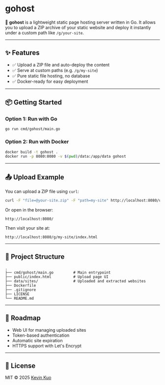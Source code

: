 # gohost

🚀 **gohost** is a lightweight static page hosting server written in Go. It allows you to upload a ZIP archive of your static website and deploy it instantly under a custom path like `/g/your-site`.

---

## ✨ Features

- ✅ Upload a ZIP file and auto-deploy the content
- ✅ Serve at custom paths (e.g. `/g/my-site`)
- ✅ Pure static file hosting, no database
- ✅ Docker-ready for easy deployment

---

## 📦 Getting Started

### Option 1: Run with Go

```bash
go run cmd/gohost/main.go
```

### Option 2: Run with Docker

```bash
docker build -t gohost .
docker run -p 8080:8080 -v $(pwd)/data:/app/data gohost
```

---

## 📤 Upload Example

You can upload a ZIP file using `curl`:

```bash
curl -F "file=@your-site.zip" -F "path=my-site" http://localhost:8080/upload
```

Or open in the browser:

```
http://localhost:8080/
```

Then visit your site at:

```
http://localhost:8080/g/my-site/index.html
```

---

## 📁 Project Structure

```
.
├── cmd/gohost/main.go         # Main entrypoint
├── public/index.html          # Upload page UI
├── data/sites/                # Uploaded and extracted websites
├── Dockerfile
├── .gitignore
├── LICENSE
└── README.md
```

---

## 🔧 Roadmap

- Web UI for managing uploaded sites
- Token-based authentication
- Automatic site expiration
- HTTPS support with Let's Encrypt

---

## 📝 License

MIT © 2025 [Kevin Kuo](https://github.com/kevinkuo39781)
